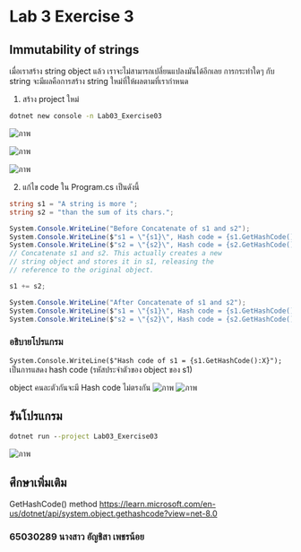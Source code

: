 # Lab 3 Exercise 3

## Immutability of strings

เมื่อเราสร้าง string object แล้ว เราจะไม่สามารถเปลี่ยนแปลงมันได้อีกเลย การกระทำใดๆ กับ string จะมีผลคือการสร้าง string  ใหม่ที่ให้ผลตามที่เรากำหนด

1. สร้าง project ใหม่

```cmd
dotnet new console -n Lab03_Exercise03
```
![ภาพ](https://github.com/AnchisaPhetnoi/03376836-OOP-2566-Lab-03/assets/144197034/cb12eb26-6637-4a25-b832-8c5039024ee2)

![ภาพ](https://github.com/AnchisaPhetnoi/03376836-OOP-2566-Lab-03/assets/144197034/36e67562-53ee-433c-9780-7cd1dff868d1)

![ภาพ](https://github.com/AnchisaPhetnoi/03376836-OOP-2566-Lab-03/assets/144197034/0f36cbc9-b063-448c-8756-8aec497ea461)

2. แก้ไข code ใน Program.cs เป็นดังนี้

```cs
string s1 = "A string is more ";
string s2 = "than the sum of its chars.";

System.Console.WriteLine("Before Concatenate of s1 and s2");
System.Console.WriteLine($"s1 = \"{s1}\", Hash code = {s1.GetHashCode():X}");
System.Console.WriteLine($"s2 = \"{s2}\", Hash code = {s2.GetHashCode():X}");
// Concatenate s1 and s2. This actually creates a new
// string object and stores it in s1, releasing the
// reference to the original object.

s1 += s2;

System.Console.WriteLine("After Concatenate of s1 and s2");
System.Console.WriteLine($"s1 = \"{s1}\", Hash code = {s1.GetHashCode():X}");
System.Console.WriteLine($"s2 = \"{s2}\", Hash code = {s2.GetHashCode():X}");
```

### อธิบายโปรแกรม

`System.Console.WriteLine($"Hash code of s1 = {s1.GetHashCode():X}");`
เป็นการแสดง hash code (รหัสประจำตัวของ object ของ s1)

object คนละตัวกันจะมี Hash code ไม่ตรงกัน
![ภาพ](https://github.com/AnchisaPhetnoi/03376836-OOP-2566-Lab-03/assets/144197034/cb12eb26-6637-4a25-b832-8c5039024ee2)
![ภาพ](https://github.com/AnchisaPhetnoi/03376836-OOP-2566-Lab-03/assets/144197034/9a21ce24-f654-4e12-8cbc-a30ab51592cb)

## รันโปรแกรม

```cmd
dotnet run --project Lab03_Exercise03
```
![ภาพ](https://github.com/AnchisaPhetnoi/03376836-OOP-2566-Lab-03/assets/144197034/6e2893ab-a590-42af-a0f5-90992f343b1f)



## ศึกษาเพิ่มเติม

GetHashCode() method
<https://learn.microsoft.com/en-us/dotnet/api/system.object.gethashcode?view=net-8.0>

### 65030289 นางสาว อัญชิสา เพชรน้อย
